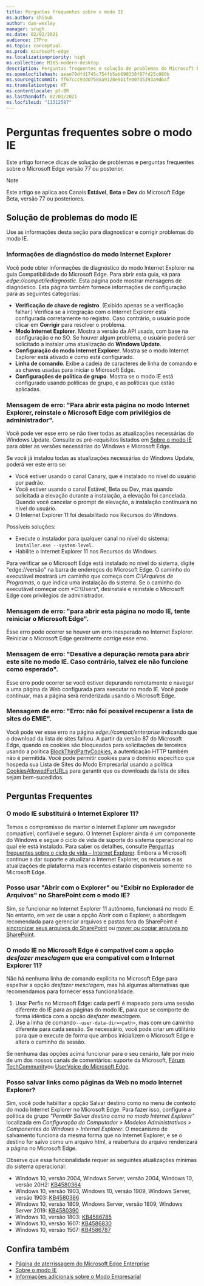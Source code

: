 ```yaml
---
title: Perguntas frequentes sobre o modo IE
ms.author: shisub
author: dan-wesley
manager: srugh
ms.date: 02/02/2021
audience: ITPro
ms.topic: conceptual
ms.prod: microsoft-edge
ms.localizationpriority: high
ms.collection: M365-modern-desktop
description: Perguntas frequentes e solução de problemas do Microsoft Edge com o modo IE
ms.openlocfilehash: aeae79dfd1745c754fb5ab690338f87fd25c080b
ms.sourcegitcommit: ff67ccc93d07588a9128e9b1fe007d5393a9d6af
ms.translationtype: HT
ms.contentlocale: pt-BR
ms.lasthandoff: 02/03/2021
ms.locfileid: "11312587"
---
```

# Perguntas frequentes sobre o modo IE

Este artigo fornece dicas de solução de problemas e perguntas frequentes sobre o Microsoft Edge versão 77 ou posterior.

> [!NOTE]
> Este artigo se aplica aos Canais **Estável**, **Beta** e **Dev** do Microsoft Edge Beta, versão 77 ou posteriores.

## Solução de problemas do modo IE

Use as informações desta seção para diagnosticar e corrigir problemas do modo IE.

### Informações de diagnóstico do modo Internet Explorer

Você pode obter informações de diagnóstico do modo Internet Explorer na guia Compatibilidade do Microsoft Edge. Para abrir esta guia, vá para *edge://compat/iediagnostic*. Esta página pode mostrar mensagens de diagnóstico. Esta página também fornece informações de configuração para as seguintes categorias:

- **Verificação de chave de registro**. (Exibido apenas se a verificação falhar.) Verifica se a integração com o Internet Explorer está configurada corretamente no registro. Caso contrário, o usuário pode clicar em **Corrigir** para resolver o problema.
- **Modo Internet Explorer**. Mostra a versão da API usada, com base na configuração e no SO. Se houver algum problema, o usuário poderá ser solicitado a instalar uma atualização do **Windows Update**.
- **Configuração do modo Internet Explorer**. Mostra se o modo Internet Explorer está ativado e como está configurado.
- **Linha de comando**. Exibe a cadeia de caracteres de linha de comando e as chaves usadas para iniciar o Microsoft Edge.
- **Configurações de política de grupo**. Mostra se o modo IE está configurado usando políticas de grupo, e as políticas que estão aplicadas.

### Mensagem de erro: "Para abrir esta página no modo Internet Explorer, reinstale o Microsoft Edge com privilégios de administrador".

Você pode ver esse erro se não tiver todas as atualizações necessárias do Windows Update. Consulte os pré-requisitos listados em [Sobre o modo IE](https://docs.microsoft.com/deployedge/edge-ie-mode) para obter as versões necessárias do Windows e Microsoft Edge.

Se você já instalou todas as atualizações necessárias do Windows Update, poderá ver este erro se:

- Você estiver usando o canal Canary, que é instalado no nível do usuário por padrão.
- Você estiver usando o canal Estável, Beta ou Dev, mas quando solicitada a elevação durante a instalação, a elevação foi cancelada. Quando você cancelar o prompt de elevação, a instalação continuará no nível do usuário.
- O Internet Explorer 11 foi desabilitado nos Recursos do Windows.

Possíveis soluções:

- Execute o instalador para qualquer canal no nível do sistema: `installer.exe --system-level`.
- Habilite o Internet Explorer 11 nos Recursos do Windows.

Para verificar se o Microsoft Edge está instalado no nível do sistema, digite "edge://versão" na barra de endereços do Microsoft Edge. O caminho do executável mostrará um caminho que começa com *C:\Arquivos de Programas*, o que indica uma instalação do sistema. Se o caminho do executável começar com *C:\Users\*, desinstale e reinstale o Microsoft Edge com privilégios de administrador.

### Mensagem de erro: "para abrir esta página no modo IE, tente reiniciar o Microsoft Edge".

Esse erro pode ocorrer se houver um erro inesperado no Internet Explorer. Reiniciar o Microsoft Edge geralmente corrige esse erro.

### Mensagem de erro: "Desative a depuração remota para abrir este site no modo IE. Caso contrário, talvez ele não funcione como esperado".

Esse erro pode ocorrer se você estiver depurando remotamente e navegar a uma página da Web configurada para executar no modo IE. Você pode continuar, mas a página será renderizada usando o Microsoft Edge.

### Mensagem de erro: "Erro: não foi possível recuperar a lista de sites do EMIE".

Você pode ver esse erro na página *edge://compat/enterprise* indicando que o download da lista de sites falhou. A partir da versão 87 do Microsoft Edge, quando os cookies são bloqueados para solicitações de terceiros usando a política [BlockThirdPartyCookies](https://docs.microsoft.com/deployedge/microsoft-edge-policies#blockthirdpartycookies), a autenticação HTTP também não é permitida. Você pode permitir cookies para o domínio específico que hospeda sua Lista de Sites do Modo Empresarial usando a política [CookiesAllowedForURLs](https://docs.microsoft.com/deployedge/microsoft-edge-policies#cookiesallowedforurls) para garantir que os downloads da lista de sites sejam bem-sucedidos.

## Perguntas Frequentes

### O modo IE substituirá o Internet Explorer 11?

Temos o compromisso de manter o Internet Explorer um navegador compatível, confiável e seguro. O Internet Explorer ainda é um componente do Windows e segue o ciclo de vida de suporte do sistema operacional no qual ele está instalado. Para saber os detalhes, consulte [Perguntas frequentes sobre o ciclo de vida – Internet Explorer](https://support.microsoft.com/help/17454/). Embora a Microsoft continue a dar suporte e atualizar o Internet Explorer, os recursos e as atualizações de plataforma mais recentes estarão disponíveis somente no Microsoft Edge.

### Posso usar "Abrir com o Explorer" ou "Exibir no Explorador de Arquivos" no SharePoint com o modo IE?

Sim, se funcionar no Internet Explorer 11 autônomo, funcionará no modo IE. No entanto, em vez de usar a opção Abrir com o Explorer, a abordagem recomendada para gerenciar arquivos e pastas fora do SharePoint é [sincronizar seus arquivos do SharePoint](https://support.office.com/en-us/article/sync-sharepoint-files-with-the-onedrive-sync-app-6de9ede8-5b6e-4503-80b2-6190f3354a88) ou [mover ou copiar arquivos no SharePoint](https://support.office.com/en-us/article/move-or-copy-files-in-sharepoint-00e2f483-4df3-46be-a861-1f5f0c1a87bc).

### O modo IE no Microsoft Edge é compatível com a opção *desfazer mesclagem* que era compatível com o Internet Explorer 11?

Não há nenhuma linha de comando explícita no Microsoft Edge para espelhar a opção *desfazer mesclagem*, mas há algumas alternativas que recomendamos para fornecer essa funcionalidade.

1. Usar Perfis no Microsoft Edge: cada perfil é mapeado para uma sessão diferente do IE para as páginas do modo IE, para que se comporte de forma idêntica com a opção *desfazer mesclagem*.
2. Use a linha de comando`--user-data-dir=<path>`, mas com um caminho diferente para cada sessão. Se necessário, você pode criar um utilitário para que o execute de forma que ambos inicializem o Microsoft Edge e altera o caminho da sessão.

Se nenhuma das opções acima funcionar para o seu cenário, fale por meio de um dos nossos canais de comentários: suporte da Microsoft, [Fórum TechCommunity](https://techcommunity.microsoft.com/t5/enterprise/bd-p/EdgeInsiderEnterprise)ou [UserVoice do Microsoft Edge](https://microsoftedge.uservoice.com/forums/928825-enterprise).

### Posso salvar links como páginas da Web no modo Internet Explorer?
 
Sim, você pode habilitar a opção Salvar destino como no menu de contexto do modo Internet Explorer no Microsoft Edge. Para fazer isso, configure a política de grupo *"Permitir Salvar destino como no modo Internet Explorer"* localizada em *Configuração do Computador > Modelos Administrativos > Componentes do Windows > Internet Explorer*.
O mecanismo de salvamento funciona da mesma forma que no Internet Explorer, e se o destino for salvo como um arquivo html, a reabertura do arquivo renderizará a página no Microsoft Edge.
 
Observe que essa funcionalidade requer as seguintes atualizações mínimas do sistema operacional:
- Windows 10, versão 2004, Windows Server, versão 2004, Windows 10, versão 20H2: [KB4580364](https://support.microsoft.com/help/4580364/windows-10-update-kb4580364)
- Windows 10, versão 1903, Windows 10, versão 1909, Windows Server, versão 1903: [KB4580386](https://support.microsoft.com/help/4580386/windows-10-update-kb4580386)
- Windows 10, versão 1809, Windows Server, versão 1809, Windows Server 2019: [KB4580390](https://support.microsoft.com/help/4580390/windows-10-update-kb4580390)
- Windows 10, versão 1803: [KB4586785](https://support.microsoft.com/help/4586785/windows-10-update-kb4586785)
- Windows 10, versão 1607: [KB4586830](https://support.microsoft.com/help/4586830/windows-10-update-kb4586830)
- Windows 10, versão 1507: [KB4586787](https://support.microsoft.com/help/4586787/windows-10-update-kb4586787)


## Confira também

- [Página de aterrissagem do Microsoft Edge Enterprise](https://aka.ms/EdgeEnterprise)
- [Sobre o modo IE](https://docs.microsoft.com/deployedge/edge-ie-mode)
- [Informações adicionais sobre o Modo Empresarial](https://docs.microsoft.com/internet-explorer/ie11-deploy-guide/enterprise-mode-overview-for-ie11)
